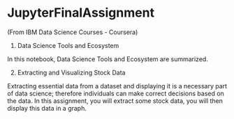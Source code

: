 # JupyterFinalAssignment
(From IBM Data Science Courses - Coursera)

1. Data Science Tools and Ecosystem

In this notebook, Data Science Tools and Ecosystem are summarized.


2. Extracting and Visualizing Stock Data

Extracting essential data from a dataset and displaying it is a necessary part of data science; therefore individuals can make correct decisions based on the data. In this assignment, you will extract some stock data, you will then display this data in a graph.
